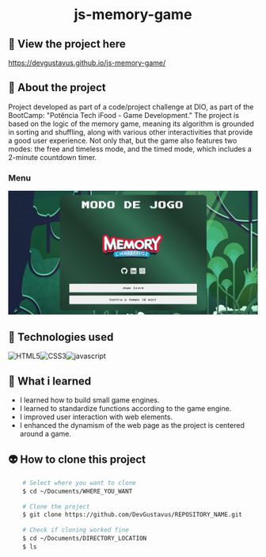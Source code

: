 <h1 align="center">js-memory-game</h1>

## 📲 View the project here
<a href="https://devgustavus.github.io/js-memory-game/">https://devgustavus.github.io/js-memory-game/</a>

## 📖 About the project
Project developed as part of a code/project challenge at DIO, as part of the BootCamp: "Potência Tech iFood - Game Development." The project is based on the logic of the memory game, meaning its algorithm is grounded in sorting and shuffling, along with various other interactivities that provide a good user experience. Not only that, but the game also features two modes: the free and timeless mode, and the timed mode, which includes a 2-minute countdown timer.

### Menu
<img src="Doc/README_assets/menu.png">

## 🦾 Technologies used
<div style="display: flex;">
  
<img alt="HTML5" src="https://img.shields.io/badge/HTML5-E34F26?style=for-the-badge&logo=html5&logoColor=white">
<img alt="CSS3" src="https://img.shields.io/badge/CSS3-1572B6?style=for-the-badge&logo=css3&logoColor=white">
<img alt="javascript" src="https://img.shields.io/badge/JavaScript-F7DF1E?style=for-the-badge&logo=javascript&logoColor=black">

</div>

## 🤔 What i learned
- I learned how to build small game engines.
- I learned to standardize functions according to the game engine.
- I improved user interaction with web elements.
- I enhanced the dynamism of the web page as the project is centered around a game.

## 👽 How to clone this project

````bash
    # Select where you want to clone
    $ cd ~/Documents/WHERE_YOU_WANT
````

````bash
    # Clone the project
    $ git clone https://github.com/DevGustavus/REPOSITORY_NAME.git
````

````bash
    # Check if cloning worked fine
    $ cd ~/Documents/DIRECTORY_LOCATION
    $ ls
````
